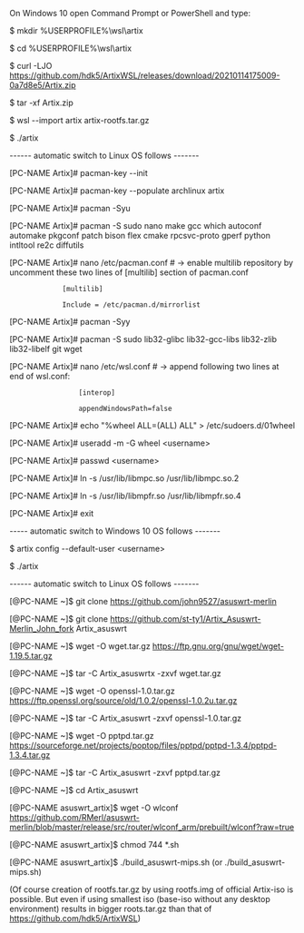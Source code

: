 On Windows 10 open Command Prompt or PowerShell and type:

$ mkdir %USERPROFILE%\wsl\artix

$ cd %USERPROFILE%\wsl\artix

$ curl -LJO https://github.com/hdk5/ArtixWSL/releases/download/20210114175009-0a7d8e5/Artix.zip

$ tar -xf Artix.zip

$ wsl --import artix artix-rootfs.tar.gz

$ ./artix

   ------  automatic switch to Linux OS follows -------
   
[PC-NAME Artix]# pacman-key --init

[PC-NAME Artix]# pacman-key --populate archlinux artix

[PC-NAME Artix]# pacman -Syu

[PC-NAME Artix]# pacman -S sudo nano make gcc which autoconf automake pkgconf patch bison flex cmake rpcsvc-proto gperf python intltool re2c diffutils

[PC-NAME Artix]# nano /etc/pacman.conf  # -> enable multilib repository by uncomment these two lines of [multilib] section of pacman.conf
				
				 [multilib]
				 
				 Include = /etc/pacman.d/mirrorlist
				 
					 
[PC-NAME Artix]# pacman -Syy

[PC-NAME Artix]# pacman -S sudo lib32-glibc lib32-gcc-libs lib32-zlib lib32-libelf git wget

[PC-NAME Artix]# nano /etc/wsl.conf  # -> append following two lines at end of wsl.conf:
					
					 [interop]
					 
					 appendWindowsPath=false
					 
					 
[PC-NAME Artix]# echo "%wheel ALL=(ALL)  ALL" > /etc/sudoers.d/01wheel

[PC-NAME Artix]# useradd -m -G wheel \<username>

[PC-NAME Artix]# passwd \<username>

[PC-NAME Artix]# ln -s /usr/lib/libmpc.so /usr/lib/libmpc.so.2

[PC-NAME Artix]# ln -s /usr/lib/libmpfr.so /usr/lib/libmpfr.so.4

[PC-NAME Artix]# exit

   ----- automatic switch to Windows 10 OS follows -------
   
$ artix config --default-user \<username>

$ ./artix

   ------ automatic switch to Linux OS follows -------
   
[<username>@PC-NAME ~]$ git clone https://github.com/john9527/asuswrt-merlin

[<username>@PC-NAME ~]$ git clone https://github.com/st-ty1/Artix_Asuswrt-Merlin_John_fork Artix_asuswrt

[<username>@PC-NAME ~]$ wget -O wget.tar.gz https://ftp.gnu.org/gnu/wget/wget-1.19.5.tar.gz

[<username>@PC-NAME ~]$ tar -C Artix_asuswrtx -zxvf wget.tar.gz

[<username>@PC-NAME ~]$ wget -O openssl-1.0.tar.gz https://ftp.openssl.org/source/old/1.0.2/openssl-1.0.2u.tar.gz 

[<username>@PC-NAME ~]$ tar -C Artix_asuswrt -zxvf openssl-1.0.tar.gz

[<username>@PC-NAME ~]$ wget -O pptpd.tar.gz https://sourceforge.net/projects/poptop/files/pptpd/pptpd-1.3.4/pptpd-1.3.4.tar.gz

[<username>@PC-NAME ~]$ tar -C Artix_asuswrt -zxvf pptpd.tar.gz
	
[<username>@PC-NAME ~]$ cd Artix_asuswrt

[<username>@PC-NAME asuswrt_artix]$ wget -O wlconf https://github.com/RMerl/asuswrt-merlin/blob/master/release/src/router/wlconf_arm/prebuilt/wlconf?raw=true

[<username>@PC-NAME asuswrt_artix]$ chmod 744 *.sh

[<username>@PC-NAME asuswrt_artix]$ ./build_asuswrt-mips.sh (or ./build_asuswrt-mips.sh)

  
(Of course creation of rootfs.tar.gz by using rootfs.img of official Artix-iso is possible. 
 But even if using smallest iso (base-iso without any desktop environment) results in bigger roots.tar.gz than that of https://github.com/hdk5/ArtixWSL)
